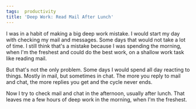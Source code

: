 ```yaml
---
tags:  productivity
title: 'Deep Work: Read Mail After Lunch'
---
```

I was in a habit of making a big deep work mistake. I would start my day with checking my mail and messages. Some days that would not take a lot of time. I still think that's a mistake because I was spending the morning, when I'm the freshest and could do the best work, on a shallow work task like reading mail.

But that's not the only problem. Some days I would spend all day reacting to things. Mostly in mail, but sometimes in chat. The more you reply to mail and chat, the more replies you get and the cycle never ends.

Now I try to check mail and chat in the afternoon, usually after lunch. That leaves me a few hours of deep work in the morning, when I'm the freshest.
